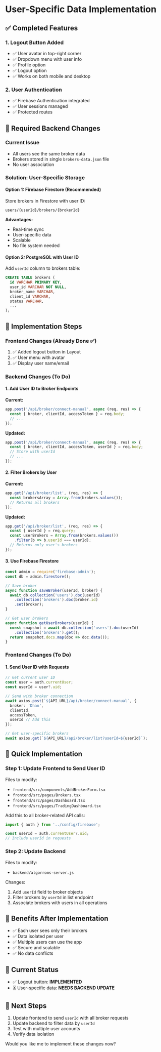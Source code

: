 # User-Specific Data Implementation

## ✅ Completed Features

### 1. Logout Button Added
- ✅ User avatar in top-right corner
- ✅ Dropdown menu with user info
- ✅ Profile option
- ✅ Logout option
- ✅ Works on both mobile and desktop

### 2. User Authentication
- ✅ Firebase Authentication integrated
- ✅ User sessions managed
- ✅ Protected routes

## 🔄 Required Backend Changes

### Current Issue
- All users see the same broker data
- Brokers stored in single `brokers-data.json` file
- No user association

### Solution: User-Specific Storage

#### Option 1: Firebase Firestore (Recommended)
Store brokers in Firestore with user ID:

```
users/{userId}/brokers/{brokerId}
```

**Advantages:**
- Real-time sync
- User-specific data
- Scalable
- No file system needed

#### Option 2: PostgreSQL with User ID
Add `userId` column to brokers table:

```sql
CREATE TABLE brokers (
  id VARCHAR PRIMARY KEY,
  user_id VARCHAR NOT NULL,
  broker_name VARCHAR,
  client_id VARCHAR,
  status VARCHAR,
  ...
);
```

## 📝 Implementation Steps

### Frontend Changes (Already Done ✅)
1. ✅ Added logout button in Layout
2. ✅ User menu with avatar
3. ✅ Display user name/email

### Backend Changes (To Do)

#### 1. Add User ID to Broker Endpoints

**Current:**
```javascript
app.post('/api/broker/connect-manual', async (req, res) => {
  const { broker, clientId, accessToken } = req.body;
  // ...
});
```

**Updated:**
```javascript
app.post('/api/broker/connect-manual', async (req, res) => {
  const { broker, clientId, accessToken, userId } = req.body;
  // Store with userId
  // ...
});
```

#### 2. Filter Brokers by User

**Current:**
```javascript
app.get('/api/broker/list', (req, res) => {
  const brokersArray = Array.from(brokers.values());
  // Returns all brokers
});
```

**Updated:**
```javascript
app.get('/api/broker/list', (req, res) => {
  const { userId } = req.query;
  const userBrokers = Array.from(brokers.values())
    .filter(b => b.userId === userId);
  // Returns only user's brokers
});
```

#### 3. Use Firebase Firestore

```javascript
const admin = require('firebase-admin');
const db = admin.firestore();

// Save broker
async function saveBroker(userId, broker) {
  await db.collection('users').doc(userId)
    .collection('brokers').doc(broker.id)
    .set(broker);
}

// Get user brokers
async function getUserBrokers(userId) {
  const snapshot = await db.collection('users').doc(userId)
    .collection('brokers').get();
  return snapshot.docs.map(doc => doc.data());
}
```

### Frontend Changes (To Do)

#### 1. Send User ID with Requests

```typescript
// Get current user ID
const user = auth.currentUser;
const userId = user?.uid;

// Send with broker connection
await axios.post(`${API_URL}/api/broker/connect-manual`, {
  broker: 'Dhan',
  clientId,
  accessToken,
  userId // Add this
});

// Get user-specific brokers
await axios.get(`${API_URL}/api/broker/list?userId=${userId}`);
```

## 🚀 Quick Implementation

### Step 1: Update Frontend to Send User ID

Files to modify:
- `frontend/src/components/AddBrokerForm.tsx`
- `frontend/src/pages/Brokers.tsx`
- `frontend/src/pages/Dashboard.tsx`
- `frontend/src/pages/TradingDashboard.tsx`

Add this to all broker-related API calls:
```typescript
import { auth } from '../config/firebase';

const userId = auth.currentUser?.uid;
// Include userId in requests
```

### Step 2: Update Backend

Files to modify:
- `backend/algorroms-server.js`

Changes:
1. Add `userId` field to broker objects
2. Filter brokers by `userId` in list endpoint
3. Associate brokers with users in all operations

## 🎯 Benefits After Implementation

- ✅ Each user sees only their brokers
- ✅ Data isolated per user
- ✅ Multiple users can use the app
- ✅ Secure and scalable
- ✅ No data conflicts

## 📱 Current Status

- ✅ Logout button: **IMPLEMENTED**
- ⏳ User-specific data: **NEEDS BACKEND UPDATE**

## 🔧 Next Steps

1. Update frontend to send `userId` with all broker requests
2. Update backend to filter data by `userId`
3. Test with multiple user accounts
4. Verify data isolation

Would you like me to implement these changes now?

